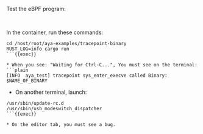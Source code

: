 Test the eBPF program:

<br>

In the container, run these commands:

```plain
cd /host/root/aya-examples/tracepoint-binary
RUST_LOG=info cargo run
```{{exec}}

* When you see: "Waiting for Ctrl-C...", You must see on the terminal:
```plain
[INFO  aya_test] tracepoint sys_enter_execve called Binary: $NAME_OF_BINARY
```

* On another terminal, launch:

```plain
/usr/sbin/update-rc.d
/usr/sbin/usb_modeswitch_dispatcher
```{{exec}}

* On the editor tab, you must see a bug.
